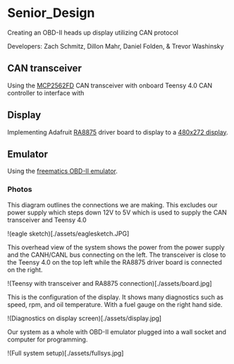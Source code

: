 # Senior_Design
Creating an OBD-II heads up display utilizing CAN protocol
  
Developers: Zach Schmitz, Dillon Mahr, Daniel Folden, & Trevor Washinsky

## CAN transceiver 
Using the [MCP2562FD](https://www.microchip.com/wwwproducts/en/MCP2562FD) CAN transceiver with onboard Teensy 4.0 CAN controller to interface with 


## Display
Implementing Adafruit [RA8875](https://www.adafruit.com/product/1590) driver board to display to a [480x272 display](https://www.adafruit.com/product/1591).

## Emulator 
Using the [freematics OBD-II emulator](https://freematics.com/pages/products/freematics-obd-emulator-mk2/).

### Photos

This diagram outlines the connections we are making. This excludes our power supply which steps down 12V to 5V which is used to supply the CAN transceiver and Teensy 4.0

!(eagle sketch)[./assets/eaglesketch.JPG]

This overhead view of the system shows the power from the power supply and the CANH/CANL bus connecting on the left. The transceiver is close to the Teensy 4.0 on the top left while the RA8875 driver board is connected on the right.

!(Teensy with transceiver and RA8875 connection)[./assets/board.jpg]

This is the configuration of the display. It shows many diagnostics such as speed, rpm, and oil temperature. With a fuel gauge on the right hand side.

!(Diagnostics on display screen)[./assets/display.jpg]

Our system as a whole with OBD-II emulator plugged into a wall socket and computer for programming.

!(Full system setup)[./assets/fullsys.jpg]